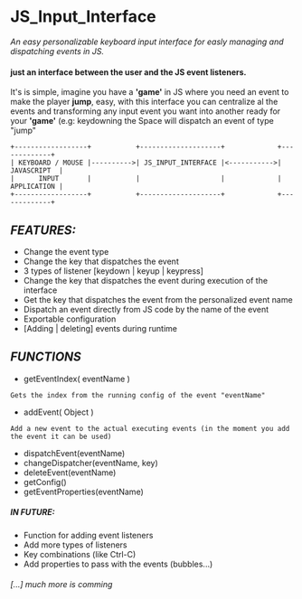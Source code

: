 # JS_Input_Interface
_An easy personalizable keyboard input interface for easly managing and dispatching events in JS._

#### just an interface between the user and the JS event listeners.

It's is simple, imagine you have a **'game'** in JS where you need an event to make the player **jump**, easy, with this interface you can centralize al the events and transforming any input event you want into another ready for your **'game'** (e.g: keydowning the Space will dispatch an event of type "jump"

```
+------------------+           +--------------------+             +-------------+
| KEYBOARD / MOUSE |---------->| JS_INPUT_INTERFACE |<----------->| JAVASCRIPT  |
|      INPUT       |           |                    |             | APPLICATION |
+------------------+           +--------------------+             +-------------+
```

_FEATURES:_
-
* Change the event type
* Change the key that dispatches the event
* 3 types of listener [keydown | keyup | keypress]
* Change the key that dispatches the event during execution of the interface
* Get the key that dispatches the event from the personalized event name
* Dispatch an event directly from JS code by the name of the event
* Exportable configuration
* [Adding | deleting] events during runtime

_FUNCTIONS_
-
* getEventIndex( eventName )
```
Gets the index from the running config of the event "eventName"
```
* addEvent( Object )
```
Add a new event to the actual executing events (in the moment you add the event it can be used)
```
* dispatchEvent(eventName)
* changeDispatcher(eventName, key)
* deleteEvent(eventName)
* getConfig()
* getEventProperties(eventName)

##### IN FUTURE:
* Function for adding event listeners
* Add more types of listeners
* Key combinations (like Ctrl-C)
* Add properties to pass with the events (bubbles...)




###### [...] much more is comming
